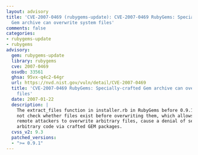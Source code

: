 ```yaml
---
layout: advisory
title: 'CVE-2007-0469 (rubygems-update): CVE-2007-0469 RubyGems: Specially-crafted
  Gem archive can overwrite system files'
comments: false
categories:
- rubygems-update
- rubygems
advisory:
  gem: rubygems-update
  library: rubygems
  cve: 2007-0469
  osvdb: 33561
  ghsa: 95vx-q4c2-64gr
  url: https://nvd.nist.gov/vuln/detail/CVE-2007-0469
  title: 'CVE-2007-0469 RubyGems: Specially-crafted Gem archive can overwrite system
    files'
  date: 2007-01-22
  description: |
    The extract_files function in installer.rb in RubyGems before 0.9.1 does
    not check whether files exist before overwriting them, which allows user-assisted
    remote attackers to overwrite arbitrary files, cause a denial of service, or execute
    arbitrary code via crafted GEM packages.
  cvss_v2: 9.3
  patched_versions:
  - ">= 0.9.1"
---
```

